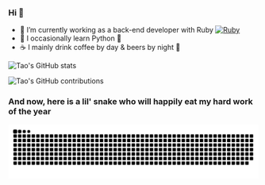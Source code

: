 ### Hi 👋

- 🔭 I’m currently working as a back-end developer with Ruby [![Ruby](https://cdn.emojidex.com/emoji/mdpi/Ruby.png "Ruby")](https://www.ruby-lang.org)
- 🌱 I occasionally learn Python 🐍
- ☕️ I mainly drink coffee by day & beers by night 🍻


![Tao's GitHub stats](https://github-readme-stats.vercel.app/api?username=tao-galasse&count_private=true&show_icons=true&theme=merko)

![Tao's GitHub contributions](https://github-profile-summary-cards.vercel.app/api/cards/profile-details?username=tao-galasse&theme=solarized_dark)


### And now, here is a lil' snake who will happily eat my hard work of the year

![snake gif](https://github.com/Tao-Galasse/Tao-Galasse/blob/output/github-contribution-grid-snake.svg)